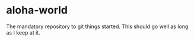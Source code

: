 # aloha-world
The mandatory repository to git things started.
This should go well as long as I keep at it. 
